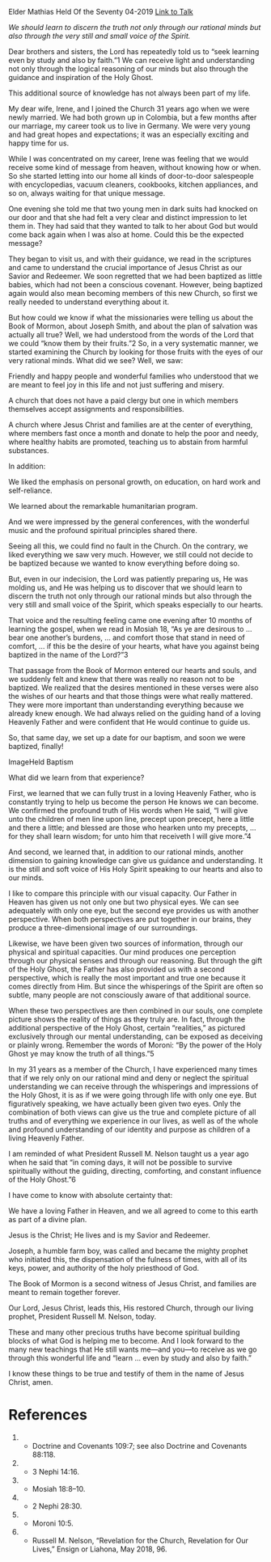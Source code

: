 Elder Mathias Held
Of the Seventy
04-2019
[Link to Talk](https://www.churchofjesuschrist.org/study/general-conference/2019/04/24held?lang=eng)

_We should learn to discern the truth not only through our rational minds but also through the very still and small voice of the Spirit._

Dear brothers and sisters, the Lord has repeatedly told us to “seek learning even by study and also by faith.”1 We can receive light and understanding not only through the logical reasoning of our minds but also through the guidance and inspiration of the Holy Ghost.

This additional source of knowledge has not always been part of my life.

My dear wife, Irene, and I joined the Church 31 years ago when we were newly married. We had both grown up in Colombia, but a few months after our marriage, my career took us to live in Germany. We were very young and had great hopes and expectations; it was an especially exciting and happy time for us.



While I was concentrated on my career, Irene was feeling that we would receive some kind of message from heaven, without knowing how or when. So she started letting into our home all kinds of door-to-door salespeople with encyclopedias, vacuum cleaners, cookbooks, kitchen appliances, and so on, always waiting for that unique message.

One evening she told me that two young men in dark suits had knocked on our door and that she had felt a very clear and distinct impression to let them in. They had said that they wanted to talk to her about God but would come back again when I was also at home. Could this be the expected message?

They began to visit us, and with their guidance, we read in the scriptures and came to understand the crucial importance of Jesus Christ as our Savior and Redeemer. We soon regretted that we had been baptized as little babies, which had not been a conscious covenant. However, being baptized again would also mean becoming members of this new Church, so first we really needed to understand everything about it.

But how could we know if what the missionaries were telling us about the Book of Mormon, about Joseph Smith, and about the plan of salvation was actually all true? Well, we had understood from the words of the Lord that we could “know them by their fruits.”2 So, in a very systematic manner, we started examining the Church by looking for those fruits with the eyes of our very rational minds. What did we see? Well, we saw:





Friendly and happy people and wonderful families who understood that we are meant to feel joy in this life and not just suffering and misery.





A church that does not have a paid clergy but one in which members themselves accept assignments and responsibilities.





A church where Jesus Christ and families are at the center of everything, where members fast once a month and donate to help the poor and needy, where healthy habits are promoted, teaching us to abstain from harmful substances.





In addition:





We liked the emphasis on personal growth, on education, on hard work and self-reliance.





We learned about the remarkable humanitarian program.





And we were impressed by the general conferences, with the wonderful music and the profound spiritual principles shared there.





Seeing all this, we could find no fault in the Church. On the contrary, we liked everything we saw very much. However, we still could not decide to be baptized because we wanted to know everything before doing so.

But, even in our indecision, the Lord was patiently preparing us, He was molding us, and He was helping us to discover that we should learn to discern the truth not only through our rational minds but also through the very still and small voice of the Spirit, which speaks especially to our hearts.

That voice and the resulting feeling came one evening after 10 months of learning the gospel, when we read in Mosiah 18, “As ye are desirous to … bear one another’s burdens, … and comfort those that stand in need of comfort, … if this be the desire of your hearts, what have you against being baptized in the name of the Lord?”3

That passage from the Book of Mormon entered our hearts and souls, and we suddenly felt and knew that there was really no reason not to be baptized. We realized that the desires mentioned in these verses were also the wishes of our hearts and that those things were what really mattered. They were more important than understanding everything because we already knew enough. We had always relied on the guiding hand of a loving Heavenly Father and were confident that He would continue to guide us.

So, that same day, we set up a date for our baptism, and soon we were baptized, finally!

  ImageHeld Baptism

What did we learn from that experience?

First, we learned that we can fully trust in a loving Heavenly Father, who is constantly trying to help us become the person He knows we can become. We confirmed the profound truth of His words when He said, “I will give unto the children of men line upon line, precept upon precept, here a little and there a little; and blessed are those who hearken unto my precepts, … for they shall learn wisdom; for unto him that receiveth I will give more.”4

And second, we learned that, in addition to our rational minds, another dimension to gaining knowledge can give us guidance and understanding. It is the still and soft voice of His Holy Spirit speaking to our hearts and also to our minds.

I like to compare this principle with our visual capacity. Our Father in Heaven has given us not only one but two physical eyes. We can see adequately with only one eye, but the second eye provides us with another perspective. When both perspectives are put together in our brains, they produce a three-dimensional image of our surroundings.

Likewise, we have been given two sources of information, through our physical and spiritual capacities. Our mind produces one perception through our physical senses and through our reasoning. But through the gift of the Holy Ghost, the Father has also provided us with a second perspective, which is really the most important and true one because it comes directly from Him. But since the whisperings of the Spirit are often so subtle, many people are not consciously aware of that additional source.

When these two perspectives are then combined in our souls, one complete picture shows the reality of things as they truly are. In fact, through the additional perspective of the Holy Ghost, certain “realities,” as pictured exclusively through our mental understanding, can be exposed as deceiving or plainly wrong. Remember the words of Moroni: “By the power of the Holy Ghost ye may know the truth of all things.”5

In my 31 years as a member of the Church, I have experienced many times that if we rely only on our rational mind and deny or neglect the spiritual understanding we can receive through the whisperings and impressions of the Holy Ghost, it is as if we were going through life with only one eye. But figuratively speaking, we have actually been given two eyes. Only the combination of both views can give us the true and complete picture of all truths and of everything we experience in our lives, as well as of the whole and profound understanding of our identity and purpose as children of a living Heavenly Father.

I am reminded of what President Russell M. Nelson taught us a year ago when he said that “in coming days, it will not be possible to survive spiritually without the guiding, directing, comforting, and constant influence of the Holy Ghost.”6

I have come to know with absolute certainty that:





We have a loving Father in Heaven, and we all agreed to come to this earth as part of a divine plan.





Jesus is the Christ; He lives and is my Savior and Redeemer.





Joseph, a humble farm boy, was called and became the mighty prophet who initiated this, the dispensation of the fulness of times, with all of its keys, power, and authority of the holy priesthood of God.





The Book of Mormon is a second witness of Jesus Christ, and families are meant to remain together forever.





Our Lord, Jesus Christ, leads this, His restored Church, through our living prophet, President Russell M. Nelson, today.





These and many other precious truths have become spiritual building blocks of what God is helping me to become. And I look forward to the many new teachings that He still wants me—and you—to receive as we go through this wonderful life and “learn … even by study and also by faith.”

I know these things to be true and testify of them in the name of Jesus Christ, amen.

# References
1. - Doctrine and Covenants 109:7; see also Doctrine and Covenants 88:118.
2. - 3 Nephi 14:16.
3. - Mosiah 18:8–10.
4. - 2 Nephi 28:30.
5. - Moroni 10:5.
6. - Russell M. Nelson, “Revelation for the Church, Revelation for Our Lives,” Ensign or Liahona, May 2018, 96.